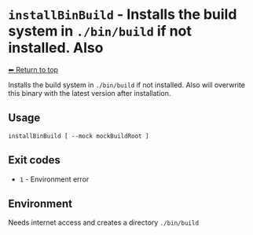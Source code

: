 
# `installBinBuild` - Installs the build system in `./bin/build` if not installed. Also

[⬅ Return to top](index.md)

Installs the build system in `./bin/build` if not installed. Also
will overwrite this binary with the latest version after installation.

## Usage

    installBinBuild [ --mock mockBuildRoot ]

## Exit codes

- `1` - Environment error

## Environment

Needs internet access and creates a directory `./bin/build`
